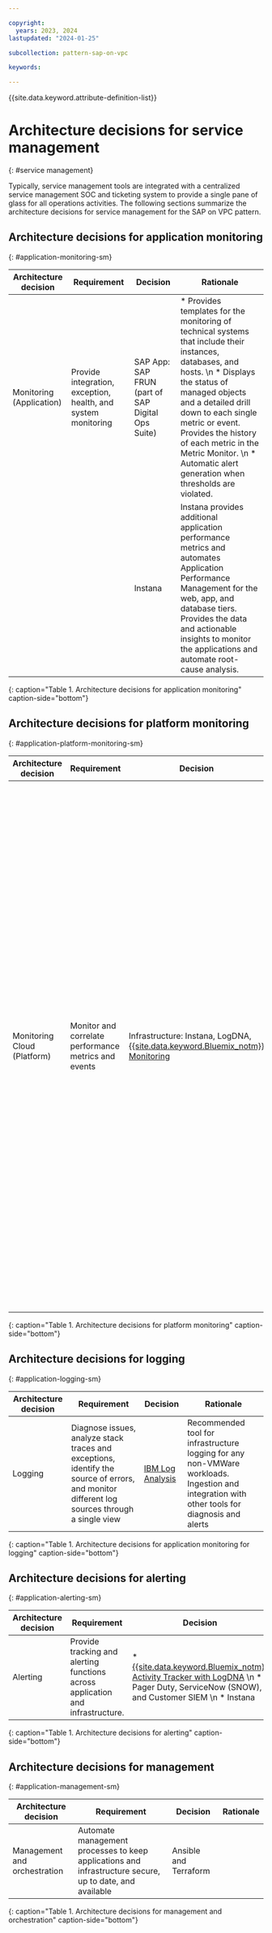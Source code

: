 ```yaml
---

copyright:
  years: 2023, 2024
lastupdated: "2024-01-25"

subcollection: pattern-sap-on-vpc

keywords:

---
```


{{site.data.keyword.attribute-definition-list}}

# Architecture decisions for service management
{: #service management}

Typically, service management tools are integrated with a centralized service management SOC and ticketing system to provide a single pane of glass for all operations activities. The following sections summarize the architecture decisions for service management for the SAP on VPC pattern.

## Architecture decisions for application monitoring
{: #application-monitoring-sm}

| Architecture decision | Requirement | Decision | Rationale |
| -------------- | -------------- | -------------- | -------------- |
| Monitoring (Application)    |Provide integration, exception, health, and system monitoring                                                                                 |SAP App: SAP FRUN (part of SAP Digital Ops Suite)                                                              |* Provides templates for the monitoring of technical systems that include their instances, databases, and hosts. \n * Displays the status of managed objects and a detailed drill down to each single metric or event. Provides the history of each metric in the Metric Monitor. \n * Automatic alert generation when thresholds are violated.|
 | | |Instana                                                                                                        |Instana provides additional application performance metrics and automates Application Performance Management for the web, app, and database tiers. Provides the data and actionable insights to monitor the applications and automate root-cause analysis. |
{: caption="Table 1. Architecture decisions for application monitoring" caption-side="bottom"}

## Architecture decisions for platform monitoring
{: #application-platform-monitoring-sm}

| Architecture decision | Requirement | Decision | Rationale |
| -------------- | -------------- | -------------- | -------------- |
| Monitoring Cloud (Platform) | Monitor and correlate performance metrics and events                                                                                         | Infrastructure: Instana, LogDNA, [{{site.data.keyword.Bluemix_notm}} Monitoring](/docs/monitoring?topic=monitoring-about-monitor)                                                                                | * A fully automated Application Performance Management (APM) solution \n * Automates root-cause analysis by using event correlation, performance thresholds, errors, changes, and analysis of service level agreement (SLA) violations. \n * Provides full context across the application infrastructure that supports all physical, virtual, and serverless services and functions. \n * Provides data and actionable insights to monitor the applications, understand and respond to system-wide performance changes, optimize resource utilization, and get a unified view of operational health.                                                    |
{: caption="Table 1. Architecture decisions for platform monitoring" caption-side="bottom"}

## Architecture decisions for logging
{: #application-logging-sm}

| Architecture decision | Requirement | Decision | Rationale |
| -------------- | -------------- | -------------- | -------------- |
| Logging                     |Diagnose issues, analyze stack traces and exceptions, identify the source of errors, and monitor different log sources through a single view | [IBM Log Analysis](/docs/log-analysis?topic=log-analysis-getting-started)                 | Recommended tool for infrastructure logging for any non-VMWare workloads. Ingestion and integration with other tools for diagnosis and alerts |
{: caption="Table 1. Architecture decisions for application monitoring for logging" caption-side="bottom"}

## Architecture decisions for alerting
{: #application-alerting-sm}

| Architecture decision | Requirement | Decision | Rationale |
| -------------- | -------------- | -------------- | -------------- |
| Alerting                    | Provide tracking and alerting functions across application and infrastructure. | * [{{site.data.keyword.Bluemix_notm}} Activity Tracker with LogDNA](/docs/activity-tracker?topic=activity-tracker-getting-started) \n * Pager Duty, ServiceNow (SNOW), and Customer SIEM \n * Instana | Full stack observability for application and infrastructure | {{site.data.keyword.Bluemix_notm}} Activity Tracker provides interfaces to capture, store, view, search, and monitor API activity and supports the configuration of alerts to send notifications on one or more target channels |
{: caption="Table 1. Architecture decisions for alerting" caption-side="bottom"}

## Architecture decisions for management
{: #application-management-sm}

| Architecture decision | Requirement | Decision | Rationale |
| -------------- | -------------- | -------------- | -------------- |
| Management and orchestration | Automate management processes to keep applications and infrastructure secure, up to date, and available | Ansible and Terraform| |
{: caption="Table 1. Architecture decisions for management and orchestration" caption-side="bottom"}
